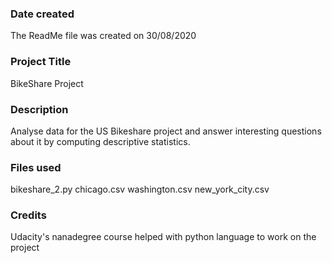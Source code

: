 ### Date created
The ReadMe file was created on 30/08/2020

### Project Title
BikeShare Project

### Description
Analyse data for the US Bikeshare project and answer interesting questions about it by computing descriptive statistics.

### Files used
bikeshare_2.py
chicago.csv
washington.csv
new_york_city.csv

### Credits
Udacity's nanadegree course helped with python language to work on the project 


